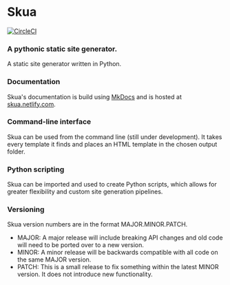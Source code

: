 # Skua
[![CircleCI](https://circleci.com/gh/teymour-aldridge/skua.svg?style=shield)](https://circleci.com/gh/teymour-aldridge/skua)
### A pythonic static site generator.
A static site generator written in Python. 
### Documentation
Skua's documentation is build using [MkDocs](https://mkdocs.org) and is hosted at [skua.netlify.com](https://skua.netlify.com).
### Command-line interface
Skua can be used from the command line (still under development). It takes every template it finds and places an HTML template in the chosen output folder. 
### Python scripting
Skua can be imported and used to create Python scripts, which allows for greater flexibility and custom site generation pipelines. 
### Versioning
Skua version numbers are in the format MAJOR.MINOR.PATCH.

* MAJOR: A major release will include breaking API changes and old code will need to be ported over to a new version. 
* MINOR: A minor release will be backwards compatible with all code on the same MAJOR version.
* PATCH: This is a small release to fix something within the latest MINOR version. It does not introduce new functionality.